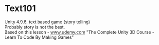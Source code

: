 # Text101
Unity 4.9.6. text based game (story telling) <br>
Probably story is not the best. <br>
Based on this lesson - www.udemy.com "The Complete Unity 3D Course - Learn To Code By Making Games"
